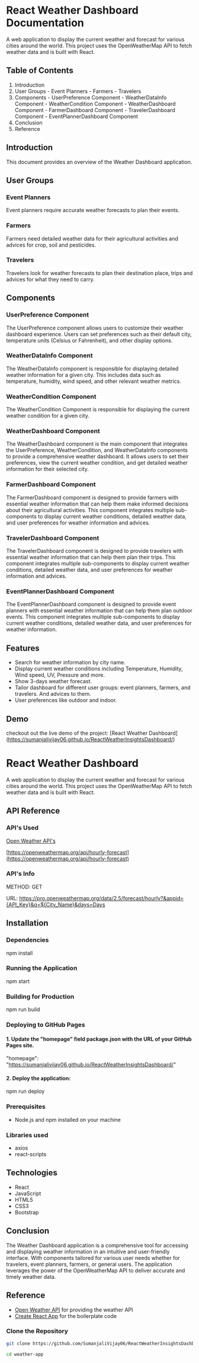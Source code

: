 
# React Weather Dashboard Documentation

A web application to display the current weather and forecast for various cities around the world. This project uses the OpenWeatherMap API to fetch weather data and is built with React.

## Table of Contents

  1. Introduction
  2. User Groups
    - Event Planners
    - Farmers
    - Travelers
  3. Components
    - UserPreference Component
    - WeatherDataInfo Component
    - WeatherCondition Component
    - WeatherDashboard Component
    - FarmerDashboard Component
    - TravelerDashboard Component
    - EventPlannerDashboard Component
  4. Conclusion
  5. Reference

## Introduction
This document provides an overview of the Weather Dashboard application.

## User Groups

### Event Planners 
Event planners require accurate weather forecasts to plan their events.

### Farmers
Farmers need detailed weather data for their agricultural activities and advices for crop, soil and pesticides.

### Travelers 
Travelers look for weather forecasts to plan their destination place, trips and advices for what they need to carry.

## Components

### UserPreference Component
The UserPreference component allows users to customize their weather dashboard experience. Users can set preferences such as their default city, temperature units (Celsius or Fahrenheit), and other display options.

### WeatherDataInfo Component
The WeatherDataInfo component is responsible for displaying detailed weather information for a given city. This includes data such as temperature, humidity, wind speed, and other relevant weather metrics.

### WeatherCondition Component
The WeatherCondition Component is responsible for displaying the current weather condition for a given city.

### WeatherDashboard Component
The WeatherDashboard component is the main component that integrates the UserPreference, WeatherCondition, and WeatherDataInfo components to provide a comprehensive weather dashboard. It allows users to set their preferences, view the current weather condition, and get detailed weather information for their selected city.

### FarmerDashboard Component
The FarmerDashboard component is designed to provide farmers with essential weather information that can help them make informed decisions about their agricultural activities. This component integrates multiple sub-components to display current weather conditions, detailed weather data, and user preferences for weather information and advices.

### TravelerDashboard Component
The TravelerDashboard component is designed to provide travelers with essential weather information that can help them plan their trips. This component integrates multiple sub-components to display current weather conditions, detailed weather data, and user preferences for weather information and advices.

### EventPlannerDashboard Component
The EventPlannerDashboard component is designed to provide event planners with essential weather information that can help them plan outdoor events. This component integrates multiple sub-components to display current weather conditions, detailed weather data, and user preferences for weather information.


## Features

- Search for weather information by city name.
- Display current weather conditions including Temperature, Humidity, Wind speed, UV, Pressure and more.
- Show 3-days weather forecast.
- Tailor dashboard for different user groups: event planners, farmers, and travelers. And advices to them.
- User preferences like outdoor and indoor.

## Demo
checkout out the live demo of the project: [React Weather Dashboard] (https://sumanjalivijay06.github.io/ReactWeatherInsightsDashboard/)

# React Weather Dashboard

A web application to display the current weather and forecast for various cities around the world. This project uses the OpenWeatherMap API to fetch weather data and is built with React.

## API Reference

### API's Used
   [Open Weather API's](https://openweathermap.org/)

   [https://openweathermap.org/api/hourly-forecast](https://openweathermap.org/api/hourly-forecast)


### API's Info 
METHOD: GET

URL:
 https://pro.openweathermap.org/data/2.5/forecast/hourly?&appid={API_Key}&q=${City_Name}&days=Days

## Installation

### Dependencies
npm install

### Running the Application
npm start

### Building for Production
npm run build

### Deploying to GitHub Pages

#### 1. Update the "homepage" field package.json with the URL of your GitHub Pages site.
"homepage": "https://sumanjalivijay06.github.io/ReactWeatherInsightsDashboard/"

#### 2. Deploy the application:
npm run deploy

### Prerequisites

- Node.js and npm installed on your machine

### Libraries used
- axios
- react-scripts

## Technologies
  - React
  - JavaScript
  - HTML5
  - CSS3
  - Bootstrap

## Conclusion
The Weather Dashboard application is a comprehensive tool for accessing and displaying weather information in an intuitive and user-friendly interface. With components tailored for various user needs whether for travelers, event planners, farmers, or general users. The application leverages the power of the OpenWeatherMap API to deliver accurate and timely weather data.

## Reference

 - [Open Weather API](https://openweathermap.org/) for providing the weather API
 - [Create React App](https://create-react-app.dev) for the boilerplate code

### Clone the Repository

```bash
git clone https://github.com/SumanjaliVijay06/ReactWeatherInsightsDashboard

cd weather-app

